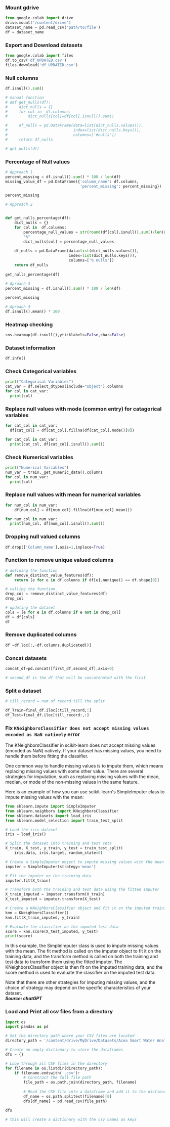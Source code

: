 ### Mount gdrive
```py
from google.colab import drive
drive.mount('/content/drive')
dataset_name = pd.read_csv('path/to/file')
df = dataset_name
```
### Export and Download datasets 
```py
from google.colab import files
df.to_csv('df_UPDATED.csv')
files.download('df_UPDATED.csv')
```
### Null columns
```py
df.isnull().sum()

# manual function
# def get_nulls(df):
#     dict_nulls = {}
#     for col in  df.columns:
#         dict_nulls[col]=df[col].isnull().sum()

#     df_nulls = pd.DataFrame(data=list(dict_nulls.values()), 
#                             index=list(dict_nulls.keys()), 
#                             columns=['#nulls'])
#     return df_nulls

# get_nulls(df)
```
### Percentage of Null values
```py
# Approach 1
percent_missing = df.isnull().sum() * 100 / len(df)
missing_value_df = pd.DataFrame({'column_name': df.columns,
                                 'percent_missing': percent_missing})

percent_missing

# Approach 2


def get_nulls_percentage(df):    
    dict_nulls = {}
    for col in  df.columns:
        percentage_null_values = str(round(df[col].isnull().sum()/len(df),2))+\
        "%"
        dict_nulls[col] = percentage_null_values
    
    df_nulls = pd.DataFrame(data=list(dict_nulls.values()), 
                            index=list(dict_nulls.keys()), 
                            columns=['% nulls'])
    return df_nulls
    
get_nulls_percentage(df)
    
# Aproach 3
percent_missing = df.isnull().sum() * 100 / len(df)

percent_missing

# Aproach 4
df.isnull().mean() * 100
```
### Heatmap checking
```py
sns.heatmap(df.isnull(),yticklabels=False,cbar=False)
```
### Dataset information
```py
df.info()
```
### Check Categorical variables
```py
print("Categorical Variables")
cat_var = df.select_dtypes(include="object").columns
for col in cat_var:
  print(col)
```
### Replace null values with mode (common entry) for catagorical variables
```py
for cat_col in cat_var:
  df[cat_col] = df[cat_col].fillna(df[cat_col].mode()[0])

for cat_col in cat_var:
  print(cat_col, df[cat_col].isnull().sum())
```
### Check Numerical variables
```py
print("Numerical Variables")
num_var = train._get_numeric_data().columns
for col in num_var:
  print(col)
```
### Replace null values with mean for numerical variables
```py
for num_col in num_var:
    df[num_col] = df[num_col].fillna(df[num_col].mean())

for num_col in num_var:
  print(num_col, df[num_col].isnull().sum())
```
### Dropping  null valued columns
```py
df.drop(['Column_name'],axis=1,inplace=True)
```
### Function to remove unique valued columns
```py
# defining the function
def remove_distinct_value_features(df):
    return [e for e in df.columns if df[e].nunique() == df.shape[0]]

# calling the function
drop_col = remove_distinct_value_features(df)
drop_col

# updating the dataset
cols = [e for e in df.columns if e not in drop_col]
df = df[cols]
df
```
### Remove duplicated columns
```py
df =df.loc[:,~df.columns.duplicated()]
```
### Concat datasets
```py
concat_df=pd.concat([first_df,second_df],axis=0)

# second_df is the df that will be concatenated with the first 
```
### Split a dataset
```py
# till_record = num of record till the split

df_Train=final_df.iloc[:till_record,:]
df_Test=final_df.iloc[till_record:,:]
```
### Fix `KNeighborsClassifier does not accept missing values encoded as NaN natively` error
The KNeighborsClassifier in scikit-learn does not accept missing values (encoded as NaN) natively. If your dataset has missing values, you need to handle them before fitting the classifier.

One common way to handle missing values is to impute them, which means replacing missing values with some other value. There are several strategies for imputation, such as replacing missing values with the mean, median, or mode of the non-missing values in the same feature.

Here is an example of how you can use scikit-learn's SimpleImputer class to impute missing values with the mean:
```py
from sklearn.impute import SimpleImputer
from sklearn.neighbors import KNeighborsClassifier
from sklearn.datasets import load_iris
from sklearn.model_selection import train_test_split

# Load the iris dataset
iris = load_iris()

# Split the dataset into training and test sets
X_train, X_test, y_train, y_test = train_test_split(
    iris.data, iris.target, random_state=0)

# Create a SimpleImputer object to impute missing values with the mean
imputer = SimpleImputer(strategy='mean')

# Fit the imputer on the training data
imputer.fit(X_train)

# Transform both the training and test data using the fitted imputer
X_train_imputed = imputer.transform(X_train)
X_test_imputed = imputer.transform(X_test)

# Create a KNeighborsClassifier object and fit it on the imputed training data
knn = KNeighborsClassifier()
knn.fit(X_train_imputed, y_train)

# Evaluate the classifier on the imputed test data
score = knn.score(X_test_imputed, y_test)
print(score)
```
In this example, the SimpleImputer class is used to impute missing values with the mean. The fit method is called on the imputer object to fit it on the training data, and the transform method is called on both the training and test data to transform them using the fitted imputer. The KNeighborsClassifier object is then fit on the imputed training data, and the score method is used to evaluate the classifier on the imputed test data.

Note that there are other strategies for imputing missing values, and the choice of strategy may depend on the specific characteristics of your dataset. <br>
***Source: chatGPT***
### Load and Print all csv files from a directory
```py
import os
import pandas as pd

# Set the directory path where your CSV files are located
directory_path = '/content/drive/MyDrive/Datasets/Acea Smart Water Analytics'

# Create an empty dictionary to store the dataframes
dfs = {}

# Loop through all CSV files in the directory
for filename in os.listdir(directory_path):
    if filename.endswith('.csv'):
        # Construct the full file path
        file_path = os.path.join(directory_path, filename)
        
        # Read the CSV file into a dataframe and add it to the dictionary
        df_name = os.path.splitext(filename)[0]
        dfs[df_name] = pd.read_csv(file_path)

dfs

# this will create a dictionary with the csv names as keys
```
